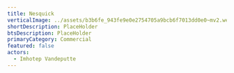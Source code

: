 ```yaml
---
title: Nesquick
verticalImage: ../assets/b3b6fe_943fe9e0e2754705a9bcb6f7013dd0e0~mv2.webp
shortDescription: PlaceHolder
btsDescription: PlaceHolder
primaryCategory: Commercial
featured: false
actors:
  - Imhotep Vandeputte
---
```

